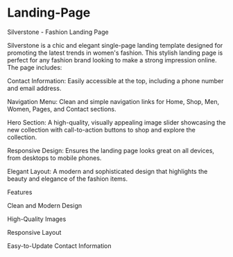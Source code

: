# Landing-Page
Silverstone - Fashion Landing Page

Silverstone is a chic and elegant single-page landing template designed for promoting the latest trends in women's fashion. This stylish landing page is perfect for any fashion brand looking to make a strong impression online. The page includes:

Contact Information: Easily accessible at the top, including a phone number and email address.

Navigation Menu: Clean and simple navigation links for Home, Shop, Men, Women, Pages, and Contact sections.

Hero Section: A high-quality, visually appealing image slider showcasing the new collection with call-to-action buttons to shop and explore the collection.

Responsive Design: Ensures the landing page looks great on all devices, from desktops to mobile phones.

Elegant Layout: A modern and sophisticated design that highlights the beauty and elegance of the fashion items.

Features

Clean and Modern Design

High-Quality Images

Responsive Layout

Easy-to-Update Contact Information
